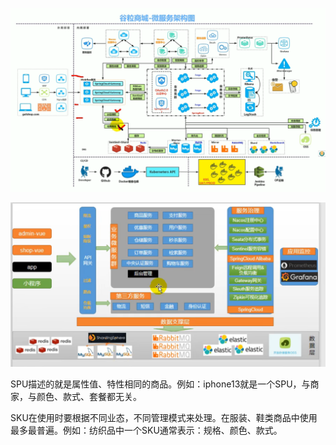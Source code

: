 ![image](../../images/Snipaste_2022-06-20_22-35-18.png)

![image](../../images/Snipaste_2022-06-20_22-42-00.png)

SPU描述的就是属性值、特性相同的商品。例如：iphone13就是一个SPU，与商家，与颜色、款式、套餐都无关。

SKU在使用时要根据不同业态，不同管理模式来处理。在服装、鞋类商品中使用最多最普遍。例如：纺织品中一个SKU通常表示：规格、颜色、款式。

